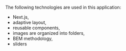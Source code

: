The following technologies are used in this application: 
- Next.js,
- adaptive layout,
- reusable components,
- images are organized into folders,
- BEM methodology,
- sliders
